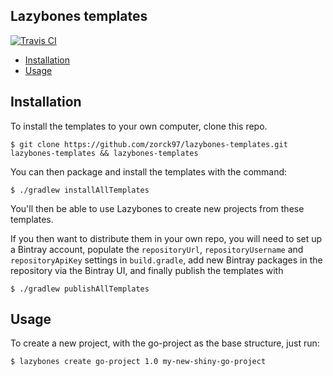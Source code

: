 ## Lazybones templates
[![Travis CI](https://img.shields.io/travis/zorck97/lazybones-templates.svg?style=for-the-badge)](https://travis-ci.org/zorck97/lazybones-templates)

* [Installation](README.md#installation)
* [Usage](README.md#usage)

## Installation

To install the templates to your own computer, clone this repo.

```console
$ git clone https://github.com/zorck97/lazybones-templates.git lazybones-templates && lazybones-templates
```

You can then package and install the templates with the command:

```console
$ ./gradlew installAllTemplates
```

You'll then be able to use Lazybones to create new projects from these templates.

If you then want to distribute them in your own repo, you will need to set up a Bintray account,
populate the `repositoryUrl`, `repositoryUsername` and `repositoryApiKey` settings
in `build.gradle`, add new Bintray packages in the repository via the Bintray
UI, and finally publish the templates with

```console
$ ./gradlew publishAllTemplates
```

## Usage

To create a new project, with the go-project as the base structure, just run:

```console
$ lazybones create go-project 1.0 my-new-shiny-go-project
```
